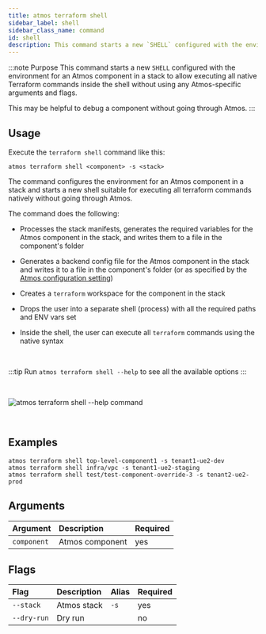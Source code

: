 ```yaml
---
title: atmos terraform shell
sidebar_label: shell
sidebar_class_name: command
id: shell
description: This command starts a new `SHELL` configured with the environment for an Atmos component in a stack to allow execution of all native Terraform commands inside the shell without using any Atmos-specific arguments and flags. This may be helpful to debug a component without going through Atmos.
---
```


:::note Purpose
This command starts a new `SHELL` configured with the environment for an Atmos component in a stack to allow executing all native Terraform commands
inside the shell without using any Atmos-specific arguments and flags.

This may be helpful to debug a component without going through Atmos.
:::

## Usage

Execute the `terraform shell` command like this:

```shell
atmos terraform shell <component> -s <stack>
```

The command configures the environment for an Atmos component in a stack and starts a new shell suitable for executing all terraform commands natively
without going through Atmos.

The command does the following:

- Processes the stack manifests, generates the required variables for the Atmos component in the stack, and writes them to a file in the
  component's folder

- Generates a backend config file for the Atmos component in the stack and writes it to a file in the component's folder (or as specified by the
  [Atmos configuration setting](/cli/configuration))

- Creates a `terraform` workspace for the component in the stack

- Drops the user into a separate shell (process) with all the required paths and ENV vars set

- Inside the shell, the user can execute all `terraform` commands using the native syntax

<br/>

:::tip
Run `atmos terraform shell --help` to see all the available options
:::

<br />

![`atmos terraform shell --help` command](/img/cli/help/atmos-terraform-shell-help-command.png)

<br />

## Examples

```shell
atmos terraform shell top-level-component1 -s tenant1-ue2-dev
atmos terraform shell infra/vpc -s tenant1-ue2-staging
atmos terraform shell test/test-component-override-3 -s tenant2-ue2-prod
```

## Arguments

| Argument    | Description     | Required |
|:------------|:----------------|:---------|
| `component` | Atmos component | yes      |

## Flags

| Flag        | Description | Alias | Required |
|:------------|:------------|:------|:---------|
| `--stack`   | Atmos stack | `-s`  | yes      |
| `--dry-run` | Dry run     |       | no       |
